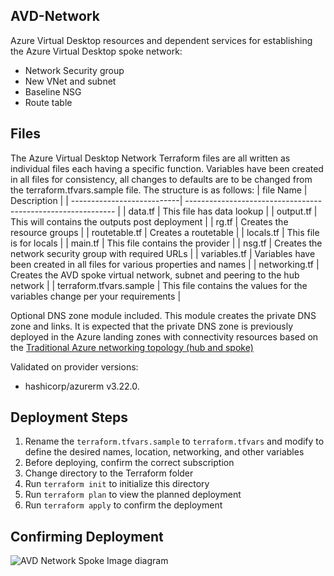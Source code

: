 ## AVD-Network

Azure Virtual Desktop resources and dependent services for establishing the Azure Virtual Desktop spoke network:

- Network Security group
- New VNet and subnet
- Baseline NSG
- Route table

## Files

The Azure Virtual Desktop Network Terraform files are all written as individual files each having a specific function. Variables have been created in all files for consistency, all changes to defaults are to be changed from the terraform.tfvars.sample file. The structure is as follows:
| file Name                  | Description                                                  |
| ---------------------------| ------------------------------------------------------------ |
| data.tf                    | This file has data lookup |
| output.tf                  | This will contains the outputs post deployment |
| rg.tf                      | Creates the resource groups |
| routetable.tf              | Creates a routetable |
| locals.tf                  | This file is for locals |
| main.tf                    | This file contains the provider |
| nsg.tf                     | Creates the network security group with required URLs |
| variables.tf               | Variables have been created in all files for various properties and names |
| networking.tf              | Creates the AVD spoke virtual network, subnet and peering to the hub network |
| terraform.tfvars.sample    | This file contains the values for the variables change per your requirements |

Optional DNS zone module included. This module creates the private DNS zone and links. It is expected that the private DNS zone is previously deployed in the Azure landing zones with connectivity resources based on the [Traditional Azure networking topology (hub and spoke)](https://github.com/Azure/terraform-azurerm-caf-enterprise-scale/wiki/%5BUser-Guide%5D-Connectivity-Resources#traditional-azure-networking-topology-hub-and-spoke)

Validated on provider versions:

- hashicorp/azurerm v3.22.0.

## Deployment Steps

1. Rename the `terraform.tfvars.sample` to `terraform.tfvars` and modify to define the desired names, location, networking, and other variables
2. Before deploying, confirm the correct subscription
3. Change directory to the Terraform folder
4. Run `terraform init` to initialize this directory
5. Run `terraform plan` to view the planned deployment
5. Run `terraform apply` to confirm the deployment

## Confirming Deployment

![AVD Network Spoke Image diagram](../../../../docs/diagrams/avd-accelerator-terraform-spoke-network.png)
